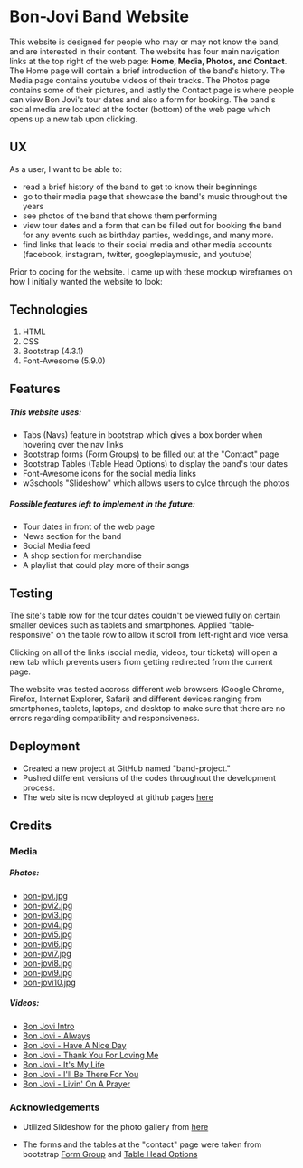 # Bon-Jovi Band Website

This website is designed for people who may or may not know the band, and are interested in their content. 
The website has four main navigation links at the top right of the web page: <b>Home,
Media, Photos, and Contact</b>. The Home page will contain a brief introduction of the band's history. The Media page
contains youtube videos of their tracks. The Photos page contains some of their pictures, and lastly the Contact page 
is where people can view Bon Jovi's tour dates and also a form for booking. The band's social media are located at the footer (bottom)
of the web page which opens up a new tab upon clicking.

## UX

As a user, I want to be able to:
 
- read a brief history of the band to get to know their beginnings
- go to their media page that showcase the band's music throughout the years
- see photos of the band that shows them performing 
- view tour dates and a form that can be filled out for booking the band for any events such as birthday parties, weddings,
  and many more.
- find links that leads to their social media and other media accounts (facebook, instagram, twitter, googleplaymusic, and youtube)

Prior to coding for the website. I came up with these mockup wireframes on how I initially wanted the website to look:


## Technologies

1. HTML
2. CSS
3. Bootstrap (4.3.1)
4. Font-Awesome (5.9.0)

## Features

##### This website uses:

- Tabs (Navs) feature in bootstrap which gives a box border when
hovering over the nav links
- Bootstrap forms (Form Groups) to be filled out at the "Contact" page
- Bootstrap Tables (Table Head Options) to display the band's tour dates
- Font-Awesome icons for the social media links 
- w3schools "Slideshow"  which allows users to cylce through the photos

##### Possible features left to implement in the future:

-  Tour dates in front of the web page
-  News section for the band
-  Social Media feed
-  A shop section for merchandise
-  A playlist that could play more of their songs

## Testing

The site's table row for the tour dates couldn't be viewed fully on certain smaller devices such as tablets and smartphones.
Applied "table-responsive" on the table row to allow it scroll from left-right and vice versa. 

Clicking on all of the links (social media, videos, tour tickets) will open a new tab which prevents users from getting redirected from the current page.

The website was tested accross different web browsers (Google Chrome, Firefox, Internet Explorer, Safari)
and different devices ranging from smartphones, tablets, laptops, and desktop to make sure that there are
no errors regarding compatibility and responsiveness.

## Deployment 

- Created a new project at GitHub named "band-project."
- Pushed different versions of the codes throughout the development process.
- The web site is now deployed at github pages [here](https://nateg95.github.io/band-project/index.html)

## Credits 

### Media

##### Photos:

- [bon-jovi.jpg](https://consequenceofsound.net/wp-content/uploads/2018/02/bon-jovi.jpg?quality=80)
- [bon-jovi2.jpg](https://townsquare.media/site/295/files/2014/10/BonJovi.jpg?w=980&q=75)
- [bon-jovi3.jpg](https://townsquare.media/site/366/files/2018/04/Bon-Jovi.jpg?w=980&q=75)
- [bon-jovi4.jpg](https://img.vggcdn.net/img/cat/4798/1/37.jpg)
- [bon-jovi5.jpg](https://media.fox13news.com/media.fox13news.com/photo/2019/03/25/GettyImages_jonbonjovi_032519_1553543358966_6938690_ver1.0_1280_720.jpg)
- [bon-jovi6.jpg](https://peopledotcom.files.wordpress.com/2016/11/sambora-bon-jovi.jpg?w=2000&h=1500)
- [bon-jovi7.jpg](https://image.cnbcfm.com/api/v1/image/105162290-Bon_Jovi.jpg?v=1532563649&w=1400&h=950)
- [bon-jovi8.jpg](https://static01.nyt.com/images/2018/02/11/travel/11bonjovi/merlin_131217623_9da27f7c-3ef2-4061-8f80-75c138cfbb73-articleLarge.jpg?quality=75&auto=webp&disable=upscale)
- [bon-jovi9.jpg](https://303magazine.com/wp-content/uploads/2018/03/Bon-Jovi_MTepsic_303Mag_031-1.jpg)
- [bon-jovi10.jpg](https://www.billboard.com/files/styles/article_main_image/public/stylus/1242089-jon-bon-jovi-617-409.jpg)

##### Videos:

- [Bon Jovi Intro](https://www.youtube.com/watch?v=fQr3fZxl1A4)
- [Bon Jovi - Always](https://www.youtube.com/watch?v=TQ4Ilj4ByUs)
- [Bon Jovi - Have A Nice Day](https://www.youtube.com/watch?v=_GorjQ1K8-U)
- [Bon Jovi - Thank You For Loving Me](https://www.youtube.com/watch?v=Y8WJN0PoCPc)
- [Bon Jovi - It's My  Life](https://www.youtube.com/watch?v=B4KCdo4NYI4)
- [Bon Jovi - I'll Be There For You](https://www.youtube.com/watch?v=QeyvpzWYJh4)
- [Bon Jovi - Livin' On A Prayer](https://www.youtube.com/watch?v=YBdyc1WDlBQ)

### Acknowledgements

- Utilized Slideshow for the photo gallery from [here](https://www.w3schools.com/howto/howto_js_slideshow.asp)

- The forms and the tables at the "contact" page were taken from bootstrap [Form Group](https://getbootstrap.com/docs/4.0/components/forms/) and [Table Head Options](https://getbootstrap.com/docs/4.0/content/tables/)
